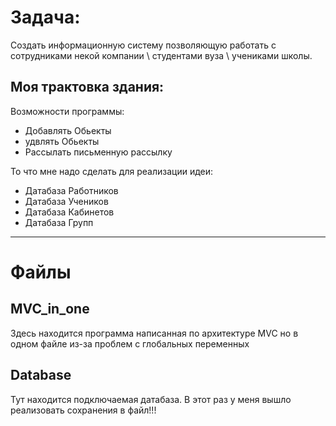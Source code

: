 # Задача: 

Создать информационную систему позволяющую работать с сотрудниками некой компании \ студентами вуза \ учениками школы.

## Моя трактовка здания:

Возможности программы:

* Добавлять Обьекты
* удвлять Обьекты
* Рассылать письменную рассылку

То что мне надо сделать для реализации идеи:

* Датабаза Работников
* Датабаза Учеников
* Датабаза Кабинетов
* Датабаза Групп


***

# Файлы

## MVC_in_one

Здесь находится программа написанная по архитектуре MVC но в одном файле из-за проблем с глобальных переменных

## Database

Тут находится подключаемая датабаза. В этот раз у меня вышло реализовать сохранения в файл!!!